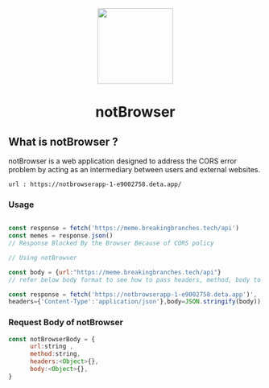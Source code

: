 <div align='center'
<p align='center'><img src='https://i.postimg.cc/z3mkxsHr/circular-crop-image.png' height='150px' width='150px'>
<h1 align='center'>notBrowser</h1></p>
</div>


## What is notBrowser ?
notBrowser is a web application designed to address the CORS error problem by acting as an intermediary between users and external websites. 

```
url : https://notbrowserapp-1-e9002758.deta.app/
```

### Usage

```js

const response = fetch('https://meme.breakingbranches.tech/api')
const memes = response.json()
// Response Blocked By the Browser Because of CORS policy

// Using notBrowser

const body = {url:"https://meme.breakingbranches.tech/api"}
// refer below body format to see how to pass headers, method, body to your website

const response = fetch('https://notbrowserapp-1-e9002758.deta.app')',
headers={'Content-Type':'application/json'},body=JSON.stringify(body))


```

### Request Body of notBrowser
```js
const notBrowserBody = {
      url:string ,          
      method:string,  
      headers:<Object>{},   
      body:<Object>{},   
}
```


